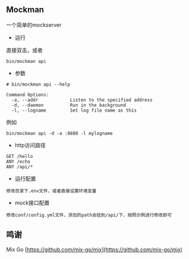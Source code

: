 ## Mockman
一个简单的mockserver
- 运行

直接双击，或者
~~~
bin/mockman api
~~~

- 参数

~~~
# bin/mockman api --help
~~~
~~~
Command Options:
  -a, --addr            Listen to the specified address
  -d, --daemon          Run in the background
  -l, --logname         Set log file name as this
~~~
例如
~~~
bin/mockman api -d -a :8888 -l mylogname
~~~

- http访问路径
~~~
GET /hello
ANY /echo  
ANY /api/*
~~~

- 运行配置
~~~
修改目录下.env文件，或者直接设置环境变量
~~~

- mock接口配置
~~~
修改conf/config.yml文件，添加的path会挂到/api/下，按照示例进行修改即可
~~~

## 鸣谢
Mix Go [https://github.com/mix-go/mix](https://github.com/mix-go/mix)